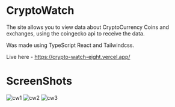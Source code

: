 # CryptoWatch

The site allows you to view data about CryptoCurrency Coins and exchanges, using the coingecko api to receive the data.

Was made using TypeScript React and Tailwindcss.

Live here - https://crypto-watch-eight.vercel.app/

# ScreenShots

![cw1](https://user-images.githubusercontent.com/111350470/229630054-9472808f-b761-413d-ac48-a6d3b6805945.png)
![cw2](https://user-images.githubusercontent.com/111350470/229630051-cf5a4661-0962-4d95-b8d0-585cb16f8edc.png)
![cw3](https://user-images.githubusercontent.com/111350470/229630047-cdd8468c-2460-4870-a11b-8137bb134b9f.png)

